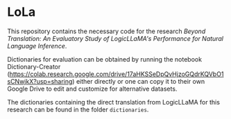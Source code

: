 # LoLa
This repository contains the necessary code for the research *Beyond Translation: An Evaluatory Study of LogicLLaMA's Performance for Natural Language Inference*.

Dictionaries for evaluation can be obtained by running the notebook Dictionary-Creator (https://colab.research.google.com/drive/17aHKSSeDpQvHjzoGQdrKQVbO1sCNwjkX?usp=sharing) either directly or one can copy it to their own Google Drive to edit and customize for alternative datasets.

The dictionaries containing the direct translation from LogicLLaMA for this research can be found in the folder <code>dictionaries</code>.




